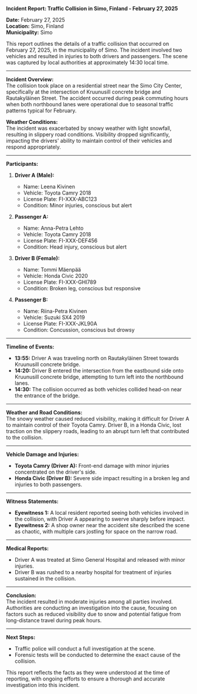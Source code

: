 

**Incident Report: Traffic Collision in Simo, Finland - February 27, 2025**

**Date:** February 27, 2025  
**Location:** Simo, Finland  
**Municipality:** Simo  

This report outlines the details of a traffic collision that occurred on February 27, 2025, in the municipality of Simo. The incident involved two vehicles and resulted in injuries to both drivers and passengers. The scene was captured by local authorities at approximately 14:30 local time.

---

**Incident Overview:**  
The collision took place on a residential street near the Simo City Center, specifically at the intersection of Kruunusill concrete bridge and Rautakyläinen Street. The accident occurred during peak commuting hours when both northbound lanes were operational due to seasonal traffic patterns typical for February.

**Weather Conditions:**  
The incident was exacerbated by snowy weather with light snowfall, resulting in slippery road conditions. Visibility dropped significantly, impacting the drivers' ability to maintain control of their vehicles and respond appropriately.

---

**Participants:**

1. **Driver A (Male):**  
   - Name: Leena Kivinen  
   - Vehicle: Toyota Camry 2018  
   - License Plate: FI-XXX-ABC123  
   - Condition: Minor injuries, conscious but alert  

2. **Passenger A:**  
   - Name: Anna-Petra Lehto  
   - Vehicle: Toyota Camry 2018  
   - License Plate: FI-XXX-DEF456  
   - Condition: Head injury, conscious but alert  

3. **Driver B (Female):**  
   - Name: Tommi Mäenpää  
   - Vehicle: Honda Civic 2020  
   - License Plate: FI-XXX-GHI789  
   - Condition: Broken leg, conscious but responsive  

4. **Passenger B:**  
   - Name: Riina-Petra Kivinen  
   - Vehicle: Suzuki SX4 2019  
   - License Plate: FI-XXX-JKL90A  
   - Condition: Concussion, conscious but drowsy  

---

**Timeline of Events:**

- **13:55:** Driver A was traveling north on Rautakyläinen Street towards Kruunusill concrete bridge.  
- **14:20:** Driver B entered the intersection from the eastbound side onto Kruunusill concrete bridge, attempting to turn left into the northbound lanes.  
- **14:30:** The collision occurred as both vehicles collided head-on near the entrance of the bridge.  

---

**Weather and Road Conditions:**  
The snowy weather caused reduced visibility, making it difficult for Driver A to maintain control of their Toyota Camry. Driver B, in a Honda Civic, lost traction on the slippery roads, leading to an abrupt turn left that contributed to the collision.

---

**Vehicle Damage and Injuries:**  
- **Toyota Camry (Driver A):** Front-end damage with minor injuries concentrated on the driver's side.  
- **Honda Civic (Driver B):** Severe side impact resulting in a broken leg and injuries to both passengers.  

---

**Witness Statements:**  
- **Eyewitness 1:** A local resident reported seeing both vehicles involved in the collision, with Driver A appearing to swerve sharply before impact.  
- **Eyewitness 2:** A shop owner near the accident site described the scene as chaotic, with multiple cars jostling for space on the narrow road.  

---

**Medical Reports:**  
- Driver A was treated at Simo General Hospital and released with minor injuries.  
- Driver B was rushed to a nearby hospital for treatment of injuries sustained in the collision.  

---

**Conclusion:**  
The incident resulted in moderate injuries among all parties involved. Authorities are conducting an investigation into the cause, focusing on factors such as reduced visibility due to snow and potential fatigue from long-distance travel during peak hours.

---

**Next Steps:**  
- Traffic police will conduct a full investigation at the scene.  
- Forensic tests will be conducted to determine the exact cause of the collision.  

This report reflects the facts as they were understood at the time of reporting, with ongoing efforts to ensure a thorough and accurate investigation into this incident.
